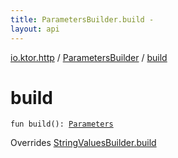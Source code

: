 ```yaml
---
title: ParametersBuilder.build - 
layout: api
---
```


<div class='api-docs-breadcrumbs'><a href="../index.html">io.ktor.http</a> / <a href="index.html">ParametersBuilder</a> / <a href="./build.html">build</a></div>

# build

<div class="signature"><code><span class="keyword">fun </span><span class="identifier">build</span><span class="symbol">(</span><span class="symbol">)</span><span class="symbol">: </span><a href="../-parameters/index.html"><span class="identifier">Parameters</span></a></code></div>

Overrides <a href="../../io.ktor.util/-string-values-builder/build.html">StringValuesBuilder.build</a>

